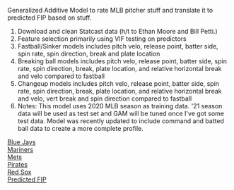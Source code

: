 Generalized Additive Model to rate MLB pitcher stuff and translate it to predicted FIP based on stuff. <br/>
1) Download and clean Statcast data (h/t to Ethan Moore and Bill Petti.) <br/>
2) Feature selection primarily using VIF testing on predictors <br/>
3) Fastball/Sinker models includes pitch velo, release point, batter side, spin rate, spin direction, break and plate location  <br/>
4) Breaking ball models includes pitch velo, release point, batter side, spin rate, spin direction, break, plate location, and relative horizontal break and velo compared to fastball <br/>
5) Changeup models includes pitch velo, release point, batter side, spin rate, spin direction, break, plate location, and relative horizontal break and velo, vert break and spin direction compared to fastball <br/>
5) Notes: This model uses 2020 MLB season as training data. '21 season data will be used as test set and GAM will be tuned once I've got some test data. Model was recently updated to include command and batted ball data to create a more complete profile. <br/>

[Blue Jays](http://github.com/joshorenstein/pitching-analysis/blob/main/results/blue-jays.pdf) <br/>
[Mariners](http://github.com/joshorenstein/pitching-analysis/blob/main/results/mariners.pdf) <br/>
[Mets](http://github.com/joshorenstein/pitching-analysis/blob/main/results/mets-1.pdf) <br/>
[Pirates](http://github.com/joshorenstein/pitching-analysis/blob/main/results/pirates.pdf) <br/>
[Red Sox](http://github.com/joshorenstein/pitching-analysis/blob/main/results/red-sox.pdf) <br/>
[Predicted FIP](https://github.com/joshorenstein/pitching-analysis/blob/main/results/predicted-fip.pdf) <br/>
